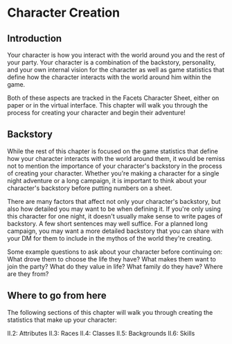 # Character Creation

## Introduction
 
  Your character is how you interact with the world around you and the rest of your
party.  Your character is a combination of the backstory, personality, and your own
internal vision for the character as well as game statistics that define how the
character interacts with the world around him within the game.

  Both of these aspects are tracked in the Facets Character Sheet, either on paper or
in the virtual interface.  This chapter will walk you through the process for creating
your character and begin their adventure!


## Backstory

  While the rest of this chapter is focused on the game statistics that define how your
character interacts with the world around them, it would be remiss not to mention the
importance of your character's backstory in the process of creating your character.
Whether you're making a character for a single night adventure or a long campaign, it is
important to think about your character's backstory before putting numbers on a sheet.

  There are many factors that affect not only your character's backstory, but also how
detailed you may want to be when defining it.  If you're only using this character for
one night, it doesn't usually make sense to write pages of backstory.  A few short
sentences may well suffice.  For a planned long campaign, you may want a more detailed
backstory that you can share with your DM for them to include in the mythos of the world
they're creating.  

Some example questions to ask about your character before continuing on:
What drove them to choose the life they have?
What makes them want to join the party?
What do they value in life?
What family do they have?
Where are they from?

## Where to go from here

  The following sections of this chapter will walk you through creating the statistics
that make up your character:

II.2: Attributes
II.3: Races
II.4: Classes
II.5: Backgrounds
II.6: Skills
